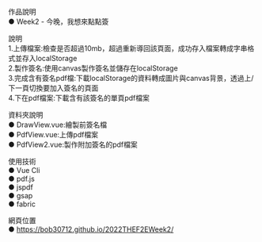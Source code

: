 作品說明  
● Week2 - 今晚，我想來點點簽  

說明  
1.上傳檔案:檢查是否超過10mb，超過重新導回該頁面，成功存入檔案轉成字串格式並存入localStorage  
2.製作簽名:使用canvas製作簽名並儲存在localStorage  
3.完成含有簽名pdf檔:下載localStorage的資料轉成圖片與canvas背景，透過上/下一頁切換要加入簽名的頁面  
4.下在pdf檔案:下載含有該簽名的單頁pdf檔案  

資料夾說明  
● DrawView.vue:繪製前簽名檔  
● PdfView.vue:上傳pdf檔案  
● PdfView2.vue:製作附加簽名的pdf檔案  

使用技術  
● Vue Cli  
● pdf.js  
● jspdf  
● gsap  
● fabric  

網頁位置  
● https://bob30712.github.io/2022THEF2EWeek2/  
